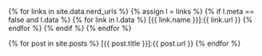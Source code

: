 {% for links in site.data.nerd_urls %}
{% assign l = links %}
{% if l.meta == false and l.data %}
{% for link in l.data %}
[{{ link.name }}]:{{ link.url }}
{% endfor %}
{% endif %}
{% endfor %}

{% for post in site.posts %}
[{{ post.title }}]:{{ post.url }}
{% endfor %}